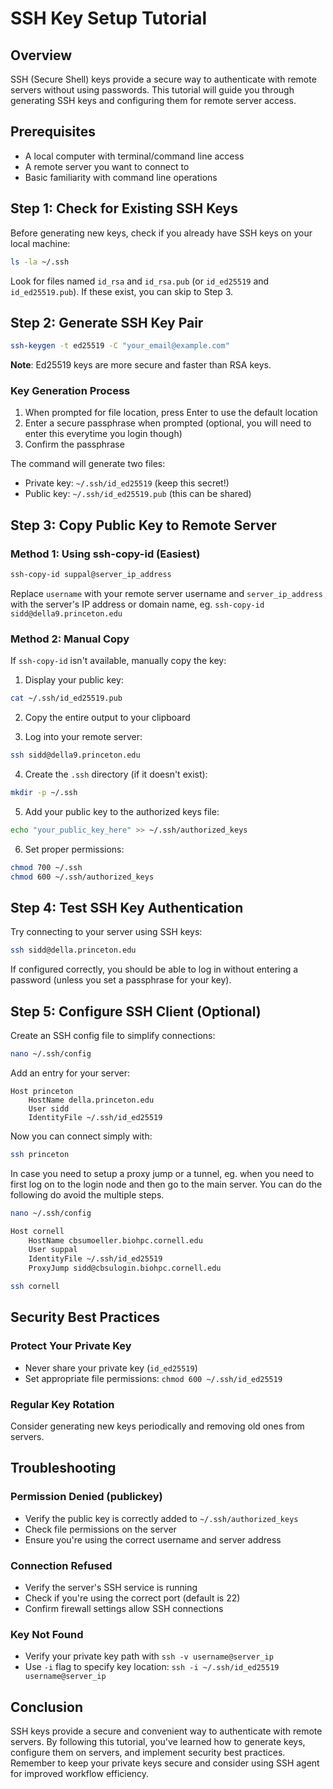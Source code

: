 # SSH Key Setup Tutorial

## Overview

SSH (Secure Shell) keys provide a secure way to authenticate with remote servers without using passwords. This tutorial will guide you through generating SSH keys and configuring them for remote server access.

## Prerequisites

- A local computer with terminal/command line access
- A remote server you want to connect to
- Basic familiarity with command line operations

## Step 1: Check for Existing SSH Keys

Before generating new keys, check if you already have SSH keys on your local machine:

```bash
ls -la ~/.ssh
```

Look for files named `id_rsa` and `id_rsa.pub` (or `id_ed25519` and `id_ed25519.pub`). If these exist, you can skip to Step 3.

## Step 2: Generate SSH Key Pair

```bash
ssh-keygen -t ed25519 -C "your_email@example.com"
```

**Note**: Ed25519 keys are more secure and faster than RSA keys.

### Key Generation Process

1. When prompted for file location, press Enter to use the default location
2. Enter a secure passphrase when prompted (optional, you will need to enter this everytime you login though)
3. Confirm the passphrase

The command will generate two files:
- Private key: `~/.ssh/id_ed25519` (keep this secret!)
- Public key: `~/.ssh/id_ed25519.pub` (this can be shared)

## Step 3: Copy Public Key to Remote Server

### Method 1: Using ssh-copy-id (Easiest)

```bash
ssh-copy-id suppal@server_ip_address
```

Replace `username` with your remote server username and `server_ip_address` with the server's IP address or domain name, eg. `ssh-copy-id sidd@della9.princeton.edu`

### Method 2: Manual Copy

If `ssh-copy-id` isn't available, manually copy the key:

1. Display your public key:

```bash
cat ~/.ssh/id_ed25519.pub
```

2. Copy the entire output to your clipboard

3. Log into your remote server:

```bash
ssh sidd@della9.princeton.edu
```

4. Create the `.ssh` directory (if it doesn't exist):

```bash
mkdir -p ~/.ssh
```

5. Add your public key to the authorized keys file:

```bash
echo "your_public_key_here" >> ~/.ssh/authorized_keys
```

6. Set proper permissions:
```bash
chmod 700 ~/.ssh
chmod 600 ~/.ssh/authorized_keys
```

## Step 4: Test SSH Key Authentication

Try connecting to your server using SSH keys:

```bash
ssh sidd@della.princeton.edu
```

If configured correctly, you should be able to log in without entering a password (unless you set a passphrase for your key).

## Step 5: Configure SSH Client (Optional)

Create an SSH config file to simplify connections:

```bash
nano ~/.ssh/config
```

Add an entry for your server:

```
Host princeton
    HostName della.princeton.edu
    User sidd
    IdentityFile ~/.ssh/id_ed25519
```
Now you can connect simply with:

```bash
ssh princeton
```

In case you need to setup a proxy jump or a tunnel, eg. when you need to first log on to the login node and then go to the main server. You can do the following do avoid the multiple steps.

```bash
nano ~/.ssh/config

Host cornell
    HostName cbsumoeller.biohpc.cornell.edu
    User suppal
    IdentityFile ~/.ssh/id_ed25519
    ProxyJump sidd@cbsulogin.biohpc.cornell.edu
```

```bash
ssh cornell
```

## Security Best Practices

### Protect Your Private Key
- Never share your private key (`id_ed25519`)
- Set appropriate file permissions: `chmod 600 ~/.ssh/id_ed25519`

### Regular Key Rotation
Consider generating new keys periodically and removing old ones from servers.

## Troubleshooting

### Permission Denied (publickey)
- Verify the public key is correctly added to `~/.ssh/authorized_keys`
- Check file permissions on the server
- Ensure you're using the correct username and server address

### Connection Refused
- Verify the server's SSH service is running
- Check if you're using the correct port (default is 22)
- Confirm firewall settings allow SSH connections

### Key Not Found
- Verify your private key path with `ssh -v username@server_ip`
- Use `-i` flag to specify key location: `ssh -i ~/.ssh/id_ed25519 username@server_ip`

## Conclusion

SSH keys provide a secure and convenient way to authenticate with remote servers. By following this tutorial, you've learned how to generate keys, configure them on servers, and implement security best practices. Remember to keep your private keys secure and consider using SSH agent for improved workflow efficiency.